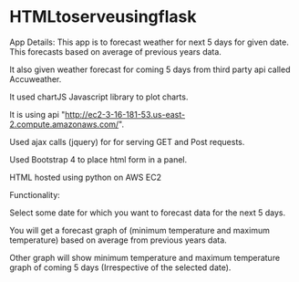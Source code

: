 # HTMLtoserveusingflask

App Details:
This app is to forecast weather for next 5 days for given date. This forecasts based on average of previous years data.

It also given weather forecast for coming 5 days from third party api called Accuweather.

It used chartJS Javascript library to plot charts.

It is using api "http://ec2-3-16-181-53.us-east-2.compute.amazonaws.com/".

Used ajax calls (jquery) for for serving GET and Post requests.

Used Bootstrap 4 to place html form in a panel.

HTML hosted using python on AWS EC2

Functionality:

Select some date for which you want to forecast data for the next 5 days.

You will get a forecast graph of (minimum temperature and maximum temperature) based on average from previous years data.

Other graph will show minimum temperature and maximum temperature graph of coming 5 days (Irrespective of the selected date).




